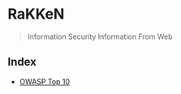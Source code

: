 # RaKKeN
> Information Security Information From Web

## Index
- [OWASP Top 10](https://github.com/RakeshKengale/RaKKeN/blob/master/Index/OWASP_Top_10.md) 


